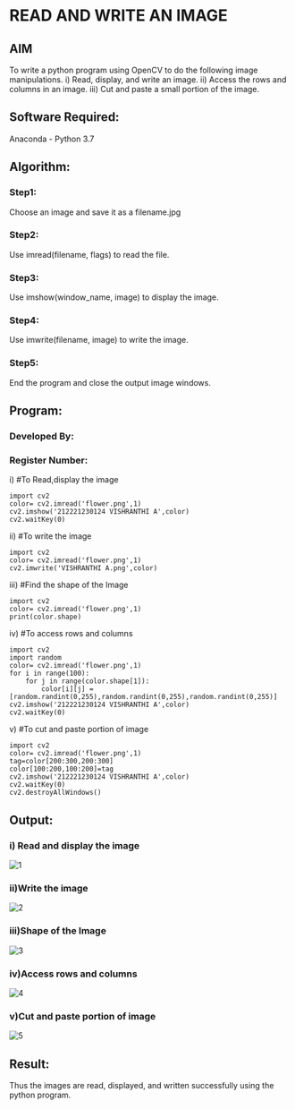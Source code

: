 # READ AND WRITE AN IMAGE
## AIM
To write a python program using OpenCV to do the following image manipulations.
i) Read, display, and write an image.
ii) Access the rows and columns in an image.
iii) Cut and paste a small portion of the image.

## Software Required:
Anaconda - Python 3.7
## Algorithm:
### Step1:
Choose an image and save it as a filename.jpg
### Step2:
Use imread(filename, flags) to read the file.
### Step3:
Use imshow(window_name, image) to display the image.
### Step4:
Use imwrite(filename, image) to write the image.
### Step5:
End the program and close the output image windows.
## Program:
### Developed By:
### Register Number: 
i) #To Read,display the image
```
import cv2
color= cv2.imread('flower.png',1)
cv2.imshow('212221230124 VISHRANTHI A',color)
cv2.waitKey(0)
```
ii) #To write the image
```
import cv2
color= cv2.imread('flower.png',1)
cv2.imwrite('VISHRANTHI A.png',color)
```
iii) #Find the shape of the Image
```
import cv2
color= cv2.imread('flower.png',1)
print(color.shape)
```
iv) #To access rows and columns

```
import cv2
import random
color= cv2.imread('flower.png',1)
for i in range(100):
    for j in range(color.shape[1]):
        color[i][j] = [random.randint(0,255),random.randint(0,255),random.randint(0,255)]
cv2.imshow('212221230124 VISHRANTHI A',color)
cv2.waitKey(0)
```
v) #To cut and paste portion of image
```
import cv2
color= cv2.imread('flower.png',1)
tag=color[200:300,200:300]
color[100:200,100:200]=tag
cv2.imshow('212221230124 VISHRANTHI A',color)
cv2.waitKey(0)
cv2.destroyAllWindows()
```

## Output:

### i) Read and display the image
![1](https://user-images.githubusercontent.com/93427278/225696845-142748d3-978e-488e-a396-88c27999ab00.png)

### ii)Write the image
![2](https://user-images.githubusercontent.com/93427278/225696874-e595c18a-8785-47de-bd14-c41b4bd62be0.png)

### iii)Shape of the Image
![3](https://user-images.githubusercontent.com/93427278/225696921-1af7a038-03cc-4b6d-8147-e085df8b8daa.png)

### iv)Access rows and columns
![4](https://user-images.githubusercontent.com/93427278/225696986-9864a3ef-78c6-4252-b195-3cb181539c98.png)

### v)Cut and paste portion of image
![5](https://user-images.githubusercontent.com/93427278/225697019-ff35aeaf-c2ea-416f-9e79-646fbd1f2641.png)

## Result:
Thus the images are read, displayed, and written successfully using the python program.


